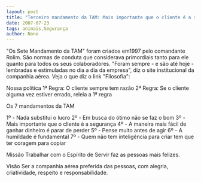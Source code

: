 ```yaml
---
layout: post
title: "Terceiro mandamento da TAM: Mais importante que o cliente é a segurança"
date: 2007-07-23
tags: animais,Segurança
author: None
---
```

&quot;Os Sete Mandamento da TAM&quot; foram criados em1997 pelo comandante Rolim. S&atilde;o normas de conduta que considerava primordiais tanto para ele quanto para todos os seus colaboradores. &quot;Foram sempre - e s&atilde;o at&eacute; hoje - lembradas e estimuladas no dia a dia da empresa&quot;, diz o site institucional da companhia a&eacute;rea.
Veja o que diz o link &quot;Filosofia&quot;:

Nossa pol&iacute;tica 
1&ordf; Regra: O cliente sempre tem raz&atilde;o
2&ordf; Regra: Se o cliente alguma vez estiver errado, releia a 1&ordf; regra

Os 7 mandamentos da TAM 

1&ordm; - Nada substitui o lucro
2&ordm; - Em busca do &oacute;timo n&atilde;o se faz o bom
3&ordm; - Mais importante que o cliente &eacute; a seguran&ccedil;a
4&ordm; - A maneira mais f&aacute;cil de ganhar dinheiro &eacute; parar de perder
5&ordm; - Pense muito antes de agir
6&ordm; - A humildade &eacute; fundamental
7&ordm; - Quem n&atilde;o tem intelig&ecirc;ncia para criar tem que ter coragem para copiar

Miss&atilde;o
Trabalhar com o Esp&iacute;rito de Servir faz as pessoas mais felizes. 

Vis&atilde;o
Ser a companhia a&eacute;rea preferida das pessoas, com alegria, criatividade, respeito e responsabilidade.
 